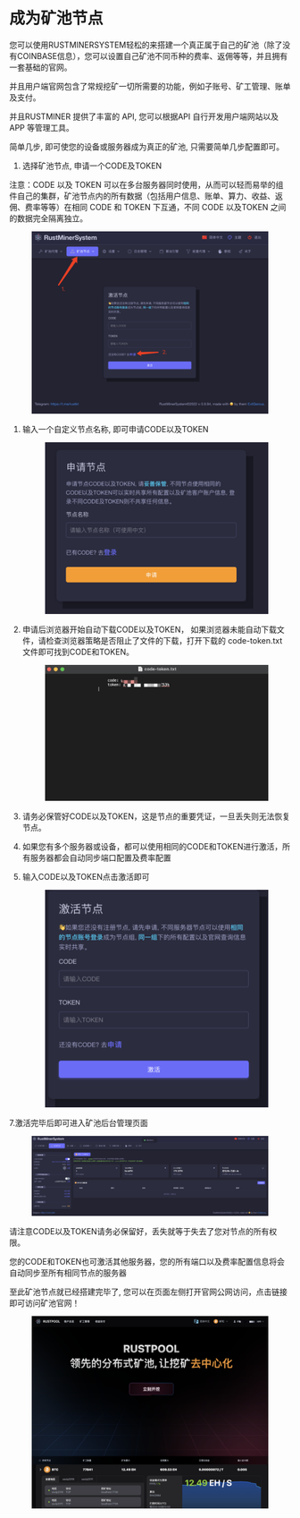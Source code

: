 # 成为矿池节点

您可以使用RUSTMINERSYSTEM轻松的来搭建一个真正属于自己的矿池（除了没有COINBASE信息），您可以设置自己矿池不同币种的费率、返佣等等，并且拥有一套基础的官网。

&#x20;并且用户端官网包含了常规挖矿一切所需要的功能，例如子账号、矿工管理、账单及支付。

并且RUSTMINER 提供了丰富的 API, 您可以根据API 自行开发用户端网站以及 APP 等管理工具。

简单几步, 即可使您的设备或服务器成为真正的矿池,  只需要简单几步配置即可。



1. 选择矿池节点,  申请一个CODE及TOKEN

注意：CODE 以及 TOKEN 可以在多台服务器同时使用，从而可以轻而易举的组件自己的集群，矿池节点内的所有数据（包括用户信息、账单、算力、收益、返佣、费率等等）在相同 CODE 和 TOKEN 下互通，不同 CODE 以及TOKEN 之间的数据完全隔离独立。

<figure><img src="../.gitbook/assets/image (1) (1) (1) (1).png" alt=""><figcaption></figcaption></figure>

1.  输入一个自定义节点名称, 即可申请CODE以及TOKEN

    <figure><img src="../.gitbook/assets/image (2).png" alt=""><figcaption></figcaption></figure>
2.  申请后浏览器开始自动下载CODE以及TOKEN， 如果浏览器未能自动下载文件，请检查浏览器策略是否阻止了文件的下载，打开下载的 code-token.txt 文件即可找到CODE和TOKEN。&#x20;

    <figure><img src="../.gitbook/assets/image (4).png" alt=""><figcaption></figcaption></figure>
3. 请务必保管好CODE以及TOKEN，这是节点的重要凭证，一旦丢失则无法恢复节点。
4. 如果您有多个服务器或设备，都可以使用相同的CODE和TOKEN进行激活，所有服务器都会自动同步端口配置及费率配置
5.  输入CODE以及TOKEN点击激活即可

    <figure><img src="../.gitbook/assets/image (5).png" alt=""><figcaption></figcaption></figure>

7.激活完毕后即可进入矿池后台管理页面

<figure><img src="../.gitbook/assets/image (6).png" alt=""><figcaption></figcaption></figure>

请注意CODE以及TOKEN请务必保留好，丢失就等于失去了您对节点的所有权限。

您的CODE和TOKEN也可激活其他服务器，您的所有端口以及费率配置信息将会自动同步至所有相同节点的服务器

至此矿池节点就已经搭建完毕了,  您可以在页面左侧打开官网公网访问，点击链接即可访问矿池官网！

<figure><img src="../.gitbook/assets/image (7).png" alt=""><figcaption></figcaption></figure>
